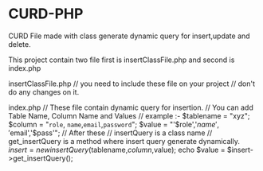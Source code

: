 # CURD-PHP
CURD File made with class generate dynamic query for insert,update and delete. 

This project contain two file first is insertClassFile.php and second is index.php

insertClassFile.php
// you need to include these file on your project 
// don't do any changes on it.

index.php
// These file contain dynamic query for insertion.
// You can add Table Name, Column Name and Values
// example :-
    $tablename = "xyz";
    $column = "`role`, `name`,`email`,`password`";
    $value = "'$role','$name','$email','$pass'";
// After these
// insertQuery is a class name
    // get_insertQuery is a method where insert query generate dynamically.
    $insert = new insertQuery($tablename,$column,$value);
    echo $value = $insert->get_insertQuery();
